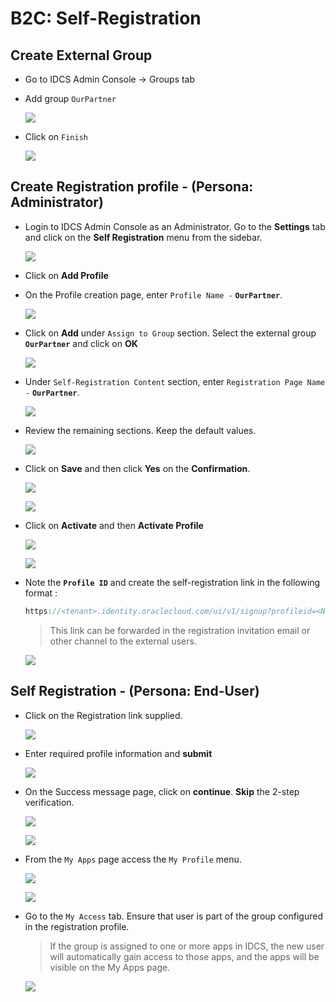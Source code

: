 # B2C: Self-Registration


## Create External Group

- Go to IDCS Admin Console -> Groups tab 

- Add group `OurPartner`

	![](images/SelfRegister-1.png)

- Click on `Finish`

	![](images/SelfRegister-2.png) 


## Create Registration profile  - (Persona: Administrator)

- Login to IDCS Admin Console as an Administrator. Go to the **Settings** tab and click on the **Self Registration** menu from the sidebar.

	![](images/SelfRegister-3.png)

- Click on **Add Profile**

- On the Profile creation page, enter `Profile Name -` **`OurPartner`**. 

	![](images/SelfRegister-4.png)

- Click on **Add** under `Assign to Group` section. Select the external group **`OurPartner`** and click on **OK**

	![](images/100/SelfRegister-5.png)

- Under `Self-Registration Content` section, enter `Registration Page Name -` **`OurPartner`**.

	![](images/SelfRegister-6.png)

- Review the remaining sections. Keep the default values.

	![](images/SelfRegister-7.png)

- Click on **Save** and then click **Yes** on the **Confirmation**.

	![](images/SelfRegister-8.png)
	
	![](images/SelfRegister-9.png)

- Click on **Activate** and then **Activate Profile**

	![](images/SelfRegister-10.png)
	
	![](images/SelfRegister-11.png)

- Note the **`Profile ID`** and create the self-registration link in the following format :

	```js
	https://<tenant>.identity.oraclecloud.com/ui/v1/signup?profileid=<Noted Profile ID>
	```
	<blockquote>
	This link can be forwarded in the registration invitation email or other channel to the external users.
	</blockquote>
	
	![](images/SelfRegister-12.png)

## Self Registration - (Persona: End-User)

- Click on the Registration link supplied.

	![](images/SelfRegister-13.png)

- Enter required profile information and **submit**

	![](images/SelfRegister-14.png)

- On the Success message page, click on **continue**. **Skip** the 2-step verification.

	![](images/SelfRegister-15.png)
	
	![](images/SelfRegister-16.png)

- From the `My Apps` page access the `My Profile` menu. 

	![](images/SelfRegister-17.png)
	
	![](images/SelfRegister-18.png)

- Go to the `My Access` tab. Ensure that user is part of the group configured in the registration profile. 

	<blockquote>
	If the group is assigned to one or more apps in IDCS, the new user will automatically gain access to those apps, and the apps will be visible on the My Apps page.
	</blockquote>
	
	![](images/SelfRegister-19.png)